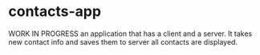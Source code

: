 # contacts-app
WORK IN PROGRESS
an application that has a client and a server. It takes new contact info and saves them to server
all contacts are displayed.
